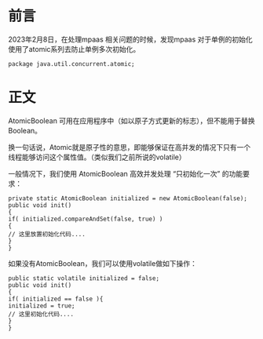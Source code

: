 # 前言
2023年2月8日，在处理mpaas 相关问题的时候，发现mpaas 对于单例的初始化使用了atomic系列去防止单例多次初始化。
````aidl
package java.util.concurrent.atomic;
````
# 正文
AtomicBoolean 可用在应用程序中（如以原子方式更新的标志），但不能用于替换 Boolean。

换一句话说，Atomic就是原子性的意思，即能够保证在高并发的情况下只有一个线程能够访问这个属性值。（类似我们之前所说的volatile）

一般情况下，我们使用 AtomicBoolean 高效并发处理 “只初始化一次” 的功能要求：
````aidl
private static AtomicBoolean initialized = new AtomicBoolean(false);
public void init()
{
if( initialized.compareAndSet(false, true) )
{
// 这里放置初始化代码....
}
}
````
如果没有AtomicBoolean，我们可以使用volatile做如下操作：
````aidl
public static volatile initialized = false;
public void init()
{
if( initialized == false ){
initialized = true;
// 这里初始化代码....
}
}
````
## 